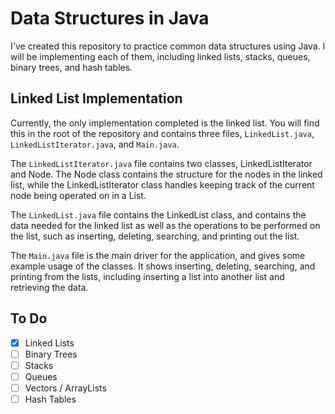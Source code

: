 Data Structures in Java
=======================

I've created this repository to practice common data structures using Java. I will be implementing each of them, including linked lists, stacks, queues, binary trees, and hash tables.

Linked List Implementation
--------------------------

Currently, the only implementation completed is the linked list. You will find this in the root of the repository and contains three files, <code>LinkedList.java</code>, <code>LinkedListIterator.java</code>, and <code>Main.java</code>.

The <code>LinkedListIterator.java</code> file contains two classes, LinkedListIterator and Node. The Node class contains the structure for the nodes in the linked list, while the LinkedListIterator class handles keeping track of the current node being operated on in a List.

The <code>LinkedList.java</code> file contains the LinkedList class, and contains the data needed for the linked list as well as the operations to be performed on the list, such as inserting, deleting, searching, and printing out the list.

The <code>Main.java</code> file is the main driver for the application, and gives some example usage of the classes. It shows inserting, deleting, searching, and printing from the lists, including inserting a list into another list and retrieving the data.

To Do
-----

- [x] Linked Lists
- [ ] Binary Trees
- [ ] Stacks
- [ ] Queues
- [ ] Vectors / ArrayLists
- [ ] Hash Tables